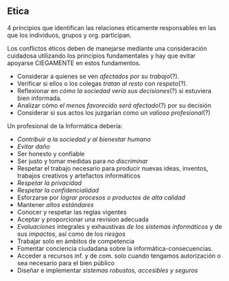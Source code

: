## Etica 
4 principios que identifican las relaciones éticamente responsables en las que los individuos, grupos y org. participan.

Los conflictos éticos deben de manejarse mediante una consideración cuidadosa utilizando los principios fundamentales y hay que evitar apoyarse CIEGAMENTE en estos fundamentos.

- Considerar a quienes se ven *afectados por su trabajo*(?).
- Verificar si ellos o los colegas *tratan al resto con respeto*(?).
- Reflexionar en *cómo la sociedad vería sus decisiones*(?) si estuviera bien informada.
- Analizar cómo *el menos favorecido será afectado*(?) por su decisión
- Considerar si sus actos los juzgarían como un *valioso profesional*(?)

Un profesional de la Informática debería:
- *Contribuir a la sociedad y al bienestar humano*
- *Evitar daño*
- Ser honesto y confiable
- Ser justo y tomar medidas para *no discriminar*
- Respetar el trabajo necesario para producir nuevas ideas, inventos, trabajos creativos y artefactos informáticos
- *Respetar la privacidad*
- *Respetar la confidencialidad*
- Esforzarse por *lograr procesos o productos de alta calidad*
- Mantener *altos estándares*
- Conocer y respetar las reglas vigentes
- Aceptar y proporcionar una revision adecuada
- *Evaluaciones* integrales y exhaustivas *de los sistemas informáticos* y de sus *impactos*, así como de los *riesgos*
- Trabajar solo en ámbitos de competencia
- Fomentar conciencia ciudadana sobre la informática-consecuencias.
- Acceder a recursos inf. y de com. solo cuando tengamos autorización o sea necesario para el bien público
- Diseñar e implementar *sistemas robustos, accesibles y seguros*



